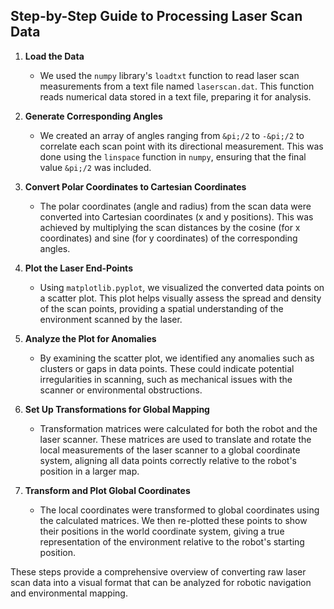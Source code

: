 ## Step-by-Step Guide to Processing Laser Scan Data

1. **Load the Data**
   - We used the `numpy` library's `loadtxt` function to read laser scan measurements from a text file named `laserscan.dat`. This function reads numerical data stored in a text file, preparing it for analysis.

2. **Generate Corresponding Angles**
   - We created an array of angles ranging from `&pi;/2` to `-&pi;/2` to correlate each scan point with its directional measurement. This was done using the `linspace` function in `numpy`, ensuring that the final value `&pi;/2` was included.

3. **Convert Polar Coordinates to Cartesian Coordinates**
   - The polar coordinates (angle and radius) from the scan data were converted into Cartesian coordinates (x and y positions). This was achieved by multiplying the scan distances by the cosine (for x coordinates) and sine (for y coordinates) of the corresponding angles.

4. **Plot the Laser End-Points**
   - Using `matplotlib.pyplot`, we visualized the converted data points on a scatter plot. This plot helps visually assess the spread and density of the scan points, providing a spatial understanding of the environment scanned by the laser.

5. **Analyze the Plot for Anomalies**
   - By examining the scatter plot, we identified any anomalies such as clusters or gaps in data points. These could indicate potential irregularities in scanning, such as mechanical issues with the scanner or environmental obstructions.

6. **Set Up Transformations for Global Mapping**
   - Transformation matrices were calculated for both the robot and the laser scanner. These matrices are used to translate and rotate the local measurements of the laser scanner to a global coordinate system, aligning all data points correctly relative to the robot's position in a larger map.

7. **Transform and Plot Global Coordinates**
   - The local coordinates were transformed to global coordinates using the calculated matrices. We then re-plotted these points to show their positions in the world coordinate system, giving a true representation of the environment relative to the robot's starting position.

These steps provide a comprehensive overview of converting raw laser scan data into a visual format that can be analyzed for robotic navigation and environmental mapping.
